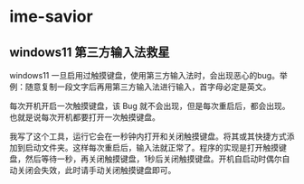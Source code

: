 # ime-savior
## windows11 第三方输入法救星

windows11 一旦启用过触摸键盘，使用第三方输入法时，会出现恶心的bug。举例：随意复制一段文字后再用第三方输入法进行输入，首字母必定是英文。

每次开机开启一次触摸键盘，该 Bug 就不会出现，但是每次重启后，都会出现。也就是说每次开机都要打开一次触摸键盘。

我写了这个工具，运行它会在一秒钟内打开和关闭触摸键盘。将其或其快捷方式添加到启动文件夹。这样每次重启后，输入法就正常了。程序的实现是打开触摸键盘，然后等待一秒，再关闭触摸键盘，1秒后关闭触摸键盘。开机自启动时偶尔自动关闭会失效，此时请手动关闭触摸键盘即可。